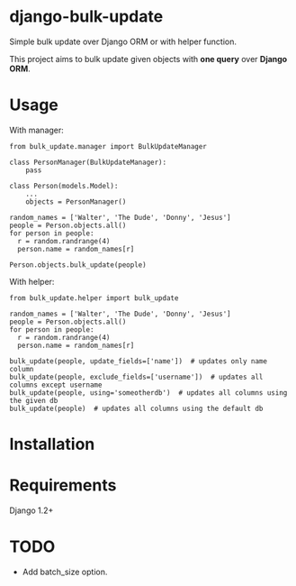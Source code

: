 django-bulk-update
==================================

Simple bulk update over Django ORM or with helper function.

This project aims to bulk update given objects with **one query** over **Django ORM**.

Usage
==================================
With manager:

    from bulk_update.manager import BulkUpdateManager

    class PersonManager(BulkUpdateManager):
        pass
        
    class Person(models.Model):
        ...
        objects = PersonManager()
        
    random_names = ['Walter', 'The Dude', 'Donny', 'Jesus']
    people = Person.objects.all()
    for person in people:
      r = random.randrange(4)
      person.name = random_names[r]
      
    Person.objects.bulk_update(people)


With helper:

    from bulk_update.helper import bulk_update

    random_names = ['Walter', 'The Dude', 'Donny', 'Jesus']
    people = Person.objects.all()
    for person in people:
      r = random.randrange(4)
      person.name = random_names[r]

    bulk_update(people, update_fields=['name'])  # updates only name column
    bulk_update(people, exclude_fields=['username'])  # updates all columns except username 
    bulk_update(people, using='someotherdb')  # updates all columns using the given db
    bulk_update(people)  # updates all columns using the default db

Installation
==================================
    

Requirements
==================================
Django 1.2+

TODO
==================================
- Add batch_size option.
